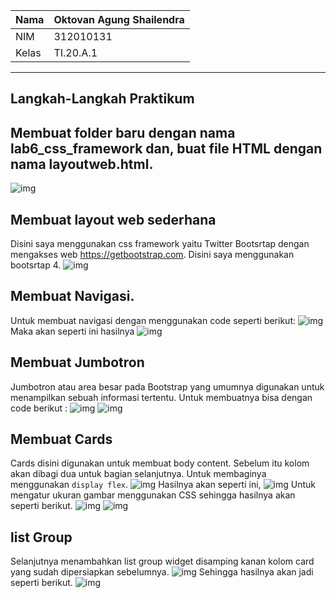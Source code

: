 | Nama  | Oktovan Agung Shailendra|
|-------|-------------------------|
|NIM    |312010131                |
| Kelas | TI.20.A.1               |

---

## Langkah-Langkah Praktikum

## Membuat folder baru dengan nama **lab6_css_framework** dan, buat file HTML dengan nama **layoutweb.html**.
![img](img/img1.png)

## Membuat layout web sederhana
Disini saya menggunakan css framework yaitu Twitter Bootsrtap dengan mengakses web https://getbootstrap.com. Disini saya menggunakan bootsrtap 4.
![img](img/img2.png)

## Membuat Navigasi.
Untuk membuat navigasi dengan menggunakan code seperti berikut:
![img](img/img3.png)
Maka akan seperti ini hasilnya
![img](img/img4.png)

## Membuat Jumbotron
Jumbotron atau area besar pada Bootstrap yang umumnya digunakan untuk menampilkan sebuah informasi tertentu. Untuk membuatnya bisa dengan code berikut :
![img](img/img5.png)
![img](img/img6.png)

## Membuat Cards
Cards disini digunakan untuk membuat body content. Sebelum itu kolom akan dibagi dua untuk bagian selanjutnya. Untuk membaginya menggunakan `display flex`.
![img](img/img7.png)
Hasilnya akan seperti ini,
![img](img/img8.png)
Untuk mengatur ukuran gambar menggunakan CSS sehingga hasilnya akan seperti berikut.
![img](img/img9.png)
![img](img/img10.png)

## list Group
Selanjutnya menambahkan list group widget disamping kanan kolom card yang sudah dipersiapkan sebelumnya.
![img](img/img11.png)
Sehingga hasilnya akan jadi seperti berikut.
![img](img/img12.png)

